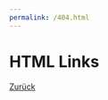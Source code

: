 ```yaml
---
permalink: /404.html
---
```

<!DOCTYPE html>
<html>
<body>

<h1>HTML Links</h1>

<p><a href="https://gamemap.github.io/">Zurück</a></p>

</body>
</html>
